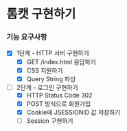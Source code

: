 # 톰캣 구현하기

### 기능 요구사항

- [x] 1단계 - HTTP 서버 구현하기
    - [x] GET /index.html 응답하기
    - [x] CSS 지원하기
    - [x] Query String 파싱

- [ ] 2단계 - 로그인 구현하기
    - [x] HTTP Status Code 302
    - [x] POST 방식으로 회원가입
    - [x] Cookie에 JSESSIONID 값 저장하기
    - [ ] Session 구현하기
